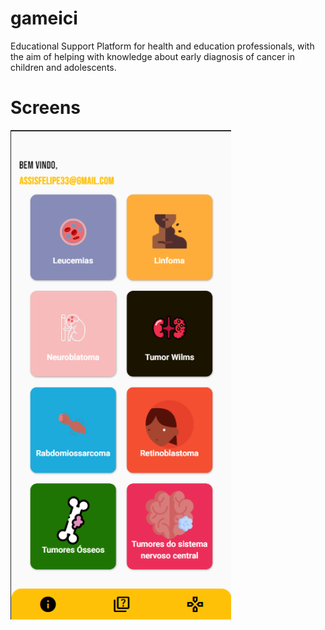 # gameici

Educational Support Platform for health and education professionals, with the aim of helping with knowledge about early diagnosis of cancer in children and adolescents.

# Screens
  <img width="70%" src="img/imagem_2022-12-09_063100003.png"/>

